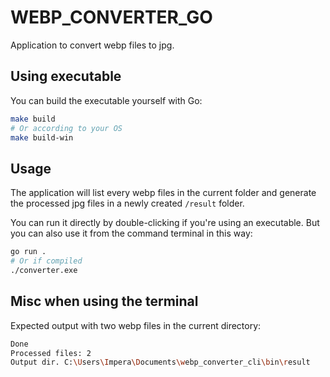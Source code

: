 # WEBP_CONVERTER_GO

Application to convert webp files to jpg.

## Using executable

You can build the executable yourself with Go:
```bash
make build
# Or according to your OS
make build-win
```

## Usage

The application will list every webp files in the current folder and generate the processed jpg files in a newly created `/result` folder.

You can run it directly by double-clicking if you're using an executable. 
But you can also use it from the command terminal in this way:

```bash
go run .
# Or if compiled
./converter.exe
```

## Misc when using the terminal

Expected output with two webp files in the current directory:

```bash
Done
Processed files: 2
Output dir. C:\Users\Impera\Documents\webp_converter_cli\bin\result
```
